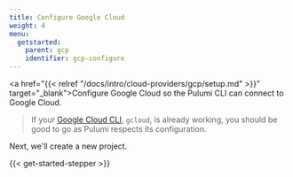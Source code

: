 ```yaml
---
title: Configure Google Cloud
weight: 4
menu:
  getstarted:
    parent: gcp
    identifier: gcp-configure
---
```


<!-- TODO inline a streamlined version of configuring the cloud here. -->

<a href="{{< relref "/docs/intro/cloud-providers/gcp/setup.md" >}}" target="_blank">Configure Google Cloud</a> so the Pulumi CLI can connect to Google Cloud.

> If your <a href="https://cloud.google.com/sdk/gcloud/" target="_blank">Google Cloud CLI</a>, `gcloud`, is already working, you should be good to go as Pulumi respects its configuration.

Next, we'll create a new project.

{{< get-started-stepper >}}

